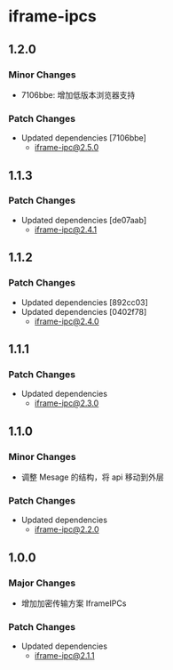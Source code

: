 # iframe-ipcs

## 1.2.0

### Minor Changes

- 7106bbe: 增加低版本浏览器支持

### Patch Changes

- Updated dependencies [7106bbe]
  - iframe-ipc@2.5.0

## 1.1.3

### Patch Changes

- Updated dependencies [de07aab]
  - iframe-ipc@2.4.1

## 1.1.2

### Patch Changes

- Updated dependencies [892cc03]
- Updated dependencies [0402f78]
  - iframe-ipc@2.4.0

## 1.1.1

### Patch Changes

- Updated dependencies
  - iframe-ipc@2.3.0

## 1.1.0

### Minor Changes

- 调整 Mesage 的结构，将 api 移动到外层

### Patch Changes

- Updated dependencies
  - iframe-ipc@2.2.0

## 1.0.0

### Major Changes

- 增加加密传输方案 IframeIPCs

### Patch Changes

- Updated dependencies
  - iframe-ipc@2.1.1
